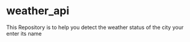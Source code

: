 # weather_api
This Repository is to help you detect the weather status of the city your enter its name
